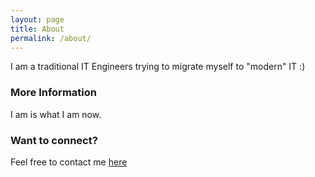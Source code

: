 ```yaml
---
layout: page
title: About
permalink: /about/
---
```


I am a traditional IT Engineers trying to migrate myself to "modern" IT :)

### More Information

I am is what I am now.

### Want to connect?

Feel free to contact me [here](mailto:aanset@kotakoo.io)
